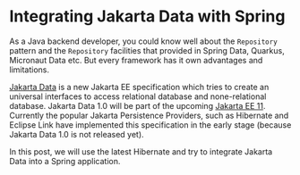 # Integrating Jakarta Data with Spring 

As a Java backend developer, you could know well about the `Repository` pattern and the `Repository` facilities that provided in Spring Data, Quarkus, Micronaut Data etc. But every framework has it own advantages and limitations.

[Jakarta Data](https://jakarta.ee/specifications/data/) is a new Jakarta EE specification which tries to create an universal interfaces to access relational database and none-relational database. Jakarta Data 1.0 will be part of the upcoming [Jakarta EE 11](https://jakarta.ee/specifications/platform/11/). Currently the popular Jakarta Persistence Providers, such as Hibernate and Eclipse Link have implemented this specification in the early stage (because Jakarta Data 1.0 is not released yet).

In this post, we will use the latest Hibernate and try to integrate Jakarta Data into a Spring application.

